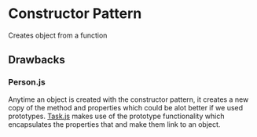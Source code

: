 # Constructor Pattern

Creates object from a function


## Drawbacks

### Person.js
Anytime an object is created with the constructor pattern, it creates a new copy of the method and properties which could be alot better if we used prototypes. <a href='./Task.js'>Task.js</a> makes use of the prototype functionality which encapsulates the properties that and make them link to an object.

